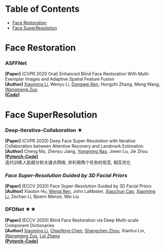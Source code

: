 # Table of Contents
- [Face Restoration](#face-restoration)
- [Face SuperResolution](#face-superresolution)

# Face Restoration
### ASFFNet
**[Paper]** (CVPR 2020 Oral) Enhanced Blind Face Restoration With Multi-Exemplar Images and Adaptive Spatial Feature Fusion  <Br>
**[Author]** [Xiaoming Li](https://csxmli2016.github.io/), Wenyu Li, [Dongwei Ren](https://csdwren.github.io/), Hongzhi Zhang, Meng Wang, [Wangmeng Zuo](http://homepage.hit.edu.cn/wangmengzuo) <Br>
**[[Code](https://github.com/csxmli2016/ASFFNet)]** <Br>
	

# Face SuperResolution
### Deep-Iterative-Collaboration ★
**[Paper]** (CVPR 2020) Deep Face Super-Resolution with Iterative Collaboration between Attentive Recovery and Landmark Estimation  <Br>
**[Author]** Cheng Ma, Zhenyu Jiang, [Yongming Rao](https://raoyongming.github.io/), Jiwen Lu, Jie Zhou <Br>
**[[Pytorch-Code](https://github.com/Maclory/Deep-Iterative-Collaboration)]** <Br>
迭代训练人脸超分和关键点网络, 并利用两个任务的信息, 相互优化

### *Face Super-Resolution Guided by 3D Facial Priors*
**[Paper]**  (ECCV 2020) Face Super-Resolution Guided by 3D Facial Priors <Br>
**[Author]** Xiaobin Hu, [Wenqi Ren](https://sites.google.com/site/renwenqi888/home), John LaMaster, [Xiaochun Cao](http://people.ucas.ac.cn/~0022382?language=en), [Xiaoming Li](https://csxmli2016.github.io/), Zechao Li, Bjoern Menze, Wei Liu <Br>

### DFDNet ★★
**[Paper]** (ECCV 2020) Blind Face Restoration via Deep Multi-scale Component Dictionaries <Br>
**[Author]** [Xiaoming Li](https://csxmli2016.github.io/), [Chaofeng Chen](https://chaofengc.github.io/), [Shangchen Zhou](https://shangchenzhou.com/), Xianhui Lin, [Wangmeng Zuo](http://homepage.hit.edu.cn/wangmengzuo), [Lei Zhang](https://www4.comp.polyu.edu.hk/~cslzhang/) <Br>
**[[Pytorch-Code](https://github.com/csxmli2016/DFDNet)]** <Br>

